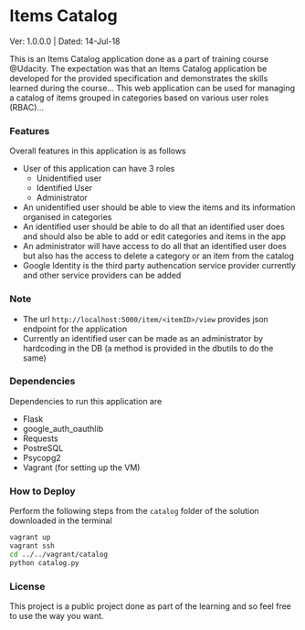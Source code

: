 # Items Catalog
Ver: 1.0.0.0 | Dated: 14-Jul-18

This is an Items Catalog application done as a part of training course @Udacity. The expectation was that an Items Catalog application be developed for the provided specification and demonstrates the skills learned during the course...
This web application can be used for managing a catalog of items grouped in categories based on various user roles (RBAC)...

### Features
Overall features in this application is as follows
- User of this application can have 3 roles
    - Unidentified user
    - Identified User
    - Administrator
- An unidentified user should be able to view the items and its information organised in categories
- An identified user should be able to do all that an identified user does and should also be able to add or edit categories and items in the app
- An administrator will have access to do all that an identified user does but also has the access to delete a category or an item from the catalog
- Google Identity is the third party authencation service provider currently and other service providers can be added

### Note
- The url `http://localhost:5000/item/<itemID>/view` provides json endpoint for the application
- Currently an identified user can be made as an administrator by hardcoding in the DB (a method is provided in the dbutils to do the same)

### Dependencies
Dependencies to run this application are 
- Flask
- google_auth_oauthlib
- Requests
- PostreSQL
- Psycopg2
- Vagrant (for setting up the VM)

### How to Deploy
Perform the following steps from the `catalog` folder of the solution downloaded in the terminal
```bash
vagrant up
vagrant ssh
cd ../../vagrant/catalog
python catalog.py
```

### License
This project is a public project done as part of the learning and so feel free to use the way you want.
